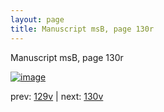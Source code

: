 ```yaml
---
layout: page
title: Manuscript msB, page 130r
---
```


Manuscript msB, page 130r

[![image](http://www.homermultitext.org/iipsrv?OBJ=IIP,1.0&FIF=/project/homer/pyramidal/deepzoom/hmt/vbbifolio/v1/vb_129v_130r.tif&WID=100&CVT=JPEG)](http://www.homermultitext.org/ict2/?urn=urn:cite2:hmt:vbbifolio.v1:vb_129v_130r)

prev:  [129v](../129v) | next:  [130v](../130v)

